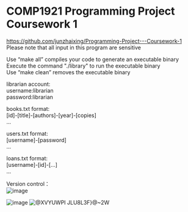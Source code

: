 # COMP1921 Programming Project Coursework 1  
https://github.com/junzhaixing/Programming-Project---Coursework-1  
Please note that all input in this program are sensitive

Use “make all” compiles your code to generate an executable binary  
Execute the command "./library" to run the executable binary  
Use “make clean” removes the executable binary  

librarian account:  
username:librarian  
password:librarian  

books.txt format:  
[id]-[title]-[authors]-[year]-[copies]  
...

users.txt format:  
[username]-[password]  
...

loans.txt format:  
[username]-[id]-[...]  
...

Version control：  
![image](https://user-images.githubusercontent.com/101788093/162121804-6fe59a6f-1c9c-4000-8350-870d8c5d6b8b.png)

![image](https://user-images.githubusercontent.com/101788093/161916247-a478ef7f-800d-4dce-9e82-9373efb53dcf.png)
![@XVYUWPI` JLU8L3F}@`~2W](https://user-images.githubusercontent.com/101788093/161916354-5bb1b337-cf4f-4cf0-9d17-fcf3049eaa9f.png)
